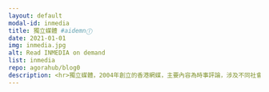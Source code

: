 ```yaml
---
layout: default
modal-id: inmedia
title: 獨立媒體 #aidemnⒾ
date: 2021-01-01
img: inmedia.jpg
alt: Read INMEDIA on demand
list: inmedia
repo: agorahub/blog0
description: <hr>獨立媒體，2004年創立的香港網媒，主要內容為時事評論，涉及不同社會政治及文化議題。2020年12月10日前稱香港獨立媒體。
---
```


